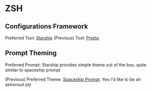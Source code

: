 # ZSH

## Configurations Framework

Preferred Tool: [Starship](https://starship.rs/)
(Previous) Tool: [Prezto](https://github.com/sorin-ionescu/prezto)

## Prompt Theming

Preferred Prompt: Starship provides simple theme out of the box, quite similar to spaceship prompt

(Previous) Preferred Theme: [Spaceship Prompt](https://github.com/denysdovhan/spaceship-prompt). Yes I'd like to be an astronout plz
